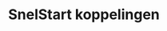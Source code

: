 ---
title: SnelStart koppelingen
key: snelstart
image: /images/@stock/Logos/snelstart-koppelingen.png
link_to: /koppelingen/snelstart
klass: boekhoud
layout: koppelingen
referral-url: https://www.snelstart.nl/gratis-proberen

excerpt: Met onze SnelStart boekhoudkoppelingen is je administratie altijd op orde. Probeer nu! Bespaar veel tijd met een SnelStart koppeling en andere API koppelingen.
---